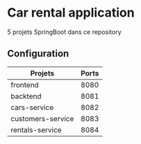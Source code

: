 # Car rental application

5 projets SpringBoot dans ce repository

## Configuration

| Projets            | Ports |
|--------------------|-------|
| frontend           | 8080  |
| backtend           | 8081  |
| cars-service       | 8082  |
| customers-service  | 8083  |
| rentals-service    | 8084  |
